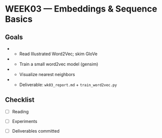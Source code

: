 # WEEK03 — Embeddings & Sequence Basics

## Goals
- - Read Illustrated Word2Vec; skim GloVe
- - Train a small word2vec model (gensim)
- - Visualize nearest neighbors
- - Deliverable: `wk03_report.md` + `train_word2vec.py`

## Checklist
- [ ] Reading
- [ ] Experiments
- [ ] Deliverables committed

